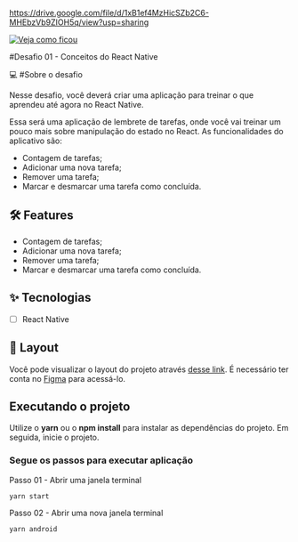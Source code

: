 https://drive.google.com/file/d/1xB1ef4MzHicSZb2C6-MHEbzVb9ZIOH5q/view?usp=sharing

[![Veja como ficou](https://i.imgur.com/vKb2F1B.png)](https://drive.google.com/file/d/1xB1ef4MzHicSZb2C6-MHEbzVb9ZIOH5q/view?usp=sharing)

#Desafio 01 - Conceitos do React Native

💻 #Sobre o desafio

Nesse desafio, você deverá criar uma aplicação para treinar o que aprendeu até agora no React Native.

Essa será uma aplicação de lembrete de tarefas, onde você vai treinar um pouco mais sobre manipulação do estado no React.
As funcionalidades do aplicativo são:

- Contagem de tarefas;
- Adicionar uma nova tarefa;
- Remover uma tarefa;
- Marcar e desmarcar uma tarefa como concluída.


## :hammer_and_wrench: Features 

- Contagem de tarefas;
- Adicionar uma nova tarefa;
- Remover uma tarefa;
- Marcar e desmarcar uma tarefa como concluída.


## ✨ Tecnologias

-   [ ] React Native

## 🔖 Layout

Você pode visualizar o layout do projeto através [desse link](https://www.figma.com/file/euDJDnRK8iYYjxcdcgHER1/to.do-Copy?node-id=10485%3A499). É necessário ter conta no [Figma](http://figma.com/) para acessá-lo.


## Executando o projeto

Utilize o **yarn** ou o **npm install** para instalar as dependências do projeto.
Em seguida, inicie o projeto.

### Segue os passos para executar aplicação
Passo 01 - Abrir uma janela terminal
```cl
yarn start
```
Passo 02 - Abrir uma nova janela terminal
```cl
yarn android
```


